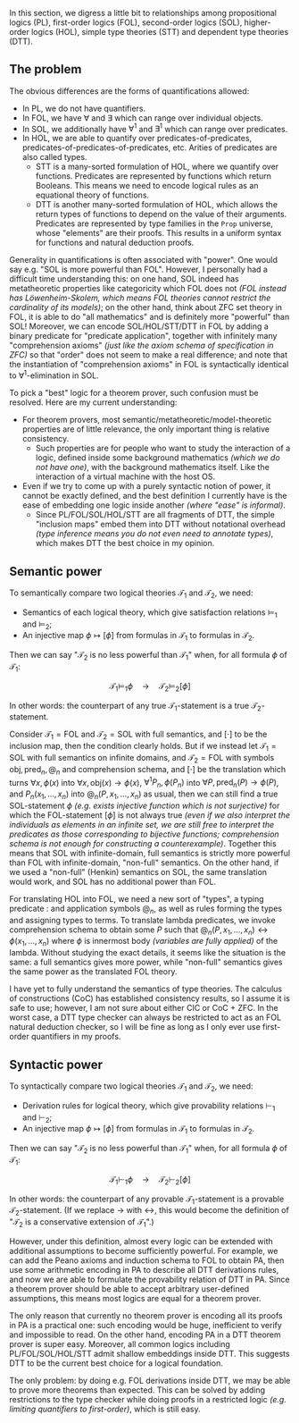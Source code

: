 In this section, we digress a little bit to relationships among propositional logics (PL), first-order logics (FOL), second-order logics (SOL), higher-order logics (HOL), simple type theories (STT) and dependent type theories (DTT).

## The problem

The obvious differences are the forms of quantifications allowed:

- In PL, we do not have quantifiers.
- In FOL, we have $\forall$ and $\exists$ which can range over individual objects.
- In SOL, we additionally have $\forall^1$ and $\exists^1$ which can range over predicates.
- In HOL, we are able to quantify over predicates-of-predicates, predicates-of-predicates-of-predicates, etc. Arities of predicates are also called types.
  - STT is a many-sorted formulation of HOL, where we quantify over functions. Predicates are represented by functions which return Booleans. This means we need to encode logical rules as an equational theory of functions.
  - DTT is another many-sorted formulation of HOL, which allows the return types of functions to depend on the value of their arguments. Predicates are represented by type families in the `Prop` universe, whose "elements" are their proofs. This results in a uniform syntax for functions and natural deduction proofs.

Generality in quantifications is often associated with "power". One would say e.g. "SOL is more powerful than FOL". However, I personally had a difficult time understanding this: on one hand, SOL indeed has metatheoretic properties like categoricity which FOL does not *(FOL instead has Löwenheim-Skolem, which means FOL theories cannot restrict the cardinality of its models)*; on the other hand, think about ZFC set theory in FOL, it is able to do "all mathematics" and is definitely more "powerful" than SOL! Moreover, we can encode SOL/HOL/STT/DTT in FOL by adding a binary predicate for "predicate application", together with infinitely many "comprehension axioms" *(just like the axiom schema of specification in ZFC)* so that "order" does not seem to make a real difference; and note that the instantiation of "comprehension axioms" in FOL is syntactically identical to $\forall^1$-elimination in SOL.

To pick a "best" logic for a theorem prover, such confusion must be resolved. Here are my current understanding:

- For theorem provers, most semantic/metatheoretic/model-theoretic properties are of little relevance, the only important thing is relative consistency.
  - Such properties are for people who want to study the interaction of a logic, defined inside some background mathematics *(which we do not have one)*, with the background mathematics itself. Like the interaction of a virtual machine with the host OS.
- Even if we try to come up with a purely syntactic notion of power, it cannot be exactly defined, and the best definition I currently have is the ease of embedding one logic inside another *(where "ease" is informal)*.
  - Since PL/FOL/SOL/HOL/STT are all fragments of DTT, the simple "inclusion maps" embed them into DTT without notational overhead *(type inference means you do not even need to annotate types)*, which makes DTT the best choice in my opinion.

## Semantic power

To semantically compare two logical theories $\mathcal T_1$ and $\mathcal T_2$, we need:

- Semantics of each logical theory, which give satisfaction relations $\models_1$ and $\models_2$;
- An injective map $\phi \mapsto [\phi]$ from formulas in $\mathcal T_1$ to formulas in $\mathcal T_2$.

Then we can say "$\mathcal T_2$ is no less powerful than $\mathcal T_1$" when, for all formula $\phi$ of $\mathcal T_1$:

$$
\mathcal T_1 \models_1 \phi \quad\rightarrow\quad \mathcal T_2 \models_2 [\phi]
$$

In other words: the counterpart of any true $\mathcal T_1$-statement is a true $\mathcal T_2$-statement.

Consider $\mathcal T_1 = \mathsf{FOL}$ and $\mathcal T_2 = \mathsf{SOL}$ with full semantics, and $[\cdot]$ to be the inclusion map, then the condition clearly holds. But if we instead let $\mathcal T_1 = \mathsf{SOL}$ with full semantics on infinite domains, and $\mathcal T_2 = \mathsf{FOL}$ with symbols $\mathrm{obj}, \mathrm{pred}_n, @_n$ and comprehension schema, and $[\cdot]$ be the translation which turns $\forall x, \phi(x)$ into $\forall x, \mathrm{obj}(x) \rightarrow\phi(x)$, $\forall^1 P_n, \phi(P_n)$ into $\forall P, \mathrm{pred}_n(P)\rightarrow\phi(P)$, and $P_n(x_1,\ldots,x_n)$ into $@_n(P, x_1,\ldots,x_n)$ as usual, then we can still find a true SOL-statement $\phi$ *(e.g. exists injective function which is not surjective)* for which the FOL-statement $[\phi]$ is not always true *(even if we also interpret the individuals as elements in an infinite set, we are still free to interpret the predicates as those corresponding to bijective functions; comprehension schema is not enough for constructing a counterexample)*. Together this means that SOL with infinite-domain, full semantics is strictly more powerful than FOL with infinite-domain, "non-full" semantics. On the other hand, if we used a "non-full" (Henkin) semantics on SOL, the same translation would work, and SOL has no additional power than FOL.

For translating HOL into FOL, we need a new sort of "types", a typing predicate $:$ and application symbols $@_n$, as well as rules forming the types and assigning types to terms. To translate lambda predicates, we invoke comprehension schema to obtain some $P$ such that $@_n(P, x_1, \ldots, x_n) \leftrightarrow \phi(x_1, \ldots, x_n)$ where $\phi$ is innermost body *(variables are fully applied)* of the lambda. Without studying the exact details, it seems like the situation is the same: a full semantics gives more power, while "non-full" semantics gives the same power as the translated FOL theory.

I have yet to fully understand the semantics of type theories. The calculus of constructions (CoC) has established consistency results, so I assume it is safe to use; however, I am not sure about either CIC or CoC + ZFC. In the worst case, a DTT type checker can always be restricted to act as an FOL natural deduction checker, so I will be fine as long as I only ever use first-order quantifiers in my proofs.

## Syntactic power

To syntactically compare two logical theories $\mathcal T_1$ and $\mathcal T_2$, we need:

- Derivation rules for logical theory, which give provability relations $\vdash_1$ and $\vdash_2$;
- An injective map $\phi \mapsto [\phi]$ from formulas in $\mathcal T_1$ to formulas in $\mathcal T_2$.

Then we can say "$\mathcal T_2$ is no less powerful than $\mathcal T_1$" when, for all formula $\phi$ of $\mathcal T_1$:

$$
\mathcal T_1 \vdash_1 \phi \quad\rightarrow\quad \mathcal T_2 \vdash_2 [\phi]
$$

In other words: the counterpart of any provable $\mathcal T_1$-statement is a provable $\mathcal T_2$-statement. (If we replace $\rightarrow$ with $\leftrightarrow$, this would become the definition of "$\mathcal T_2$ is a conservative extension of $\mathcal T_1$".)

However, under this definition, almost every logic can be extended with additional assumptions to become sufficiently powerful. For example, we can add the Peano axioms and induction schema to FOL to obtain PA, then use some arithmetic encoding in PA to describe all DTT derivations rules, and now we are able to formulate the provability relation of DTT in PA. Since a theorem prover should be able to accept arbitrary user-defined assumptions, this means most logics are equal for a theorem prover.

The only reason that currently no theorem prover is encoding all its proofs in PA is a practical one: such encoding would be huge, inefficient to verify and impossible to read. On the other hand, encoding PA in a DTT theorem prover is super easy. Moreover, all common logics including PL/FOL/SOL/HOL/STT admit shallow embeddings inside DTT. This suggests DTT to be the current best choice for a logical foundation.

The only problem: by doing e.g. FOL derivations inside DTT, we may be able to prove more theorems than expected. This can be solved by adding restrictions to the type checker while doing proofs in a restricted logic *(e.g. limiting quantifiers to first-order)*, which is still easy.
